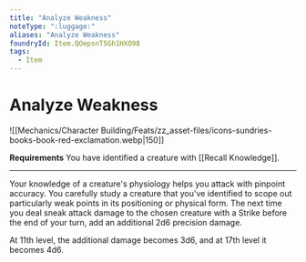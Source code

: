 ```yaml
---
title: "Analyze Weakness"
noteType: ":luggage:"
aliases: "Analyze Weakness"
foundryId: Item.QOepsnT5Gh1HXO98
tags:
  - Item
---
```


# Analyze Weakness
![[Mechanics/Character Building/Feats/zz_asset-files/icons-sundries-books-book-red-exclamation.webp|150]]

**Requirements** You have identified a creature with [[Recall Knowledge]].

* * *

Your knowledge of a creature's physiology helps you attack with pinpoint accuracy. You carefully study a creature that you've identified to scope out particularly weak points in its positioning or physical form. The next time you deal sneak attack damage to the chosen creature with a Strike before the end of your turn, add an additional 2d6 precision damage.

At 11th level, the additional damage becomes 3d6, and at 17th level it becomes 4d6.
